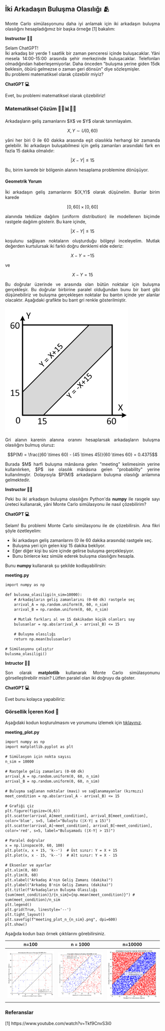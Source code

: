 <h2>İki Arkadaşın Buluşma Olasılığı 🫂</h2>

<p align="justify">Monte Carlo simülasyonunu daha iyi anlamak için iki arkadaşın buluşma olasılığını hesapladığımız bir başka örneğe [1] bakalım:</p>

<b>Instructor 👨‍🏫</b>

<p align="justify">Selam ChatGPT!<br>İki arkadaş bir yerde 1 saatlik bir zaman penceresi içinde buluşacaklar. Yâni mesela 14:00-15:00 arasında şehir merkezinde buluşacaklar. Telefonları olmadığından haberleşemiyorlar. Daha önceden "buluşma yerine giden 15dk beklesin, öbürü gelmezse o zaman geri dönsün" diye sözleşmişler.<br>Bu problemi matematiksel olarak çözebilir miyiz?</p>

<b>ChatGPT 💻</b>

<p align="justify">Evet, bu problemi matematiksel olarak çözebiliriz!</p>

<h3>Matematiksel Çözüm 🤔💭📊🧮📝</h3>

<p align="justify">Arkadaşların geliş zamanlarını $X$ ve $Y$ olarak tanımlayalım.</p>

$$X,Y∼U(0,60)$$

<p align="justify">yâni her biri 0 ile 60 dakika arasında eşit olasılıkla herhangi bir zamanda gelebilir. İki arkadaşın buluşabilmesi için geliş zamanları arasındaki fark en fazla 15 dakika olmalıdır:</p>

$$ |X−Y|  \leq 15$$

<p align="justify">Bu, birim karede bir bölgenin alanını hesaplama problemine dönüşüyor.</p>

<h4>Geometrik Yorum</h4>

<p align="justify">İki arkadaşın geliş zamanlarını $(X,Y)$ olarak düşünelim. Bunlar birim karede</p>

$$[0,60]×[0,60]$$

<p align="justify">alanında tekdüze dağılım (uniform distribution) ile modellenen biçimde rastgele dağılım gösterir. Bu kare içinde, 

$$ |X−Y| \leq 15$$

<p align="justify">koşulunu sağlayan noktaların oluşturduğu bölgeyi inceleyelim. Mutlak değerden kurtulursak iki farklı doğru denklemi elde ederiz:</p>

$$X−Y=−15$$

<p align="justify">ve</p>

$$X−Y=15$$

<p align="justify">Bu doğrular üzerinde ve arasında olan bütün noktalar için buluşma gerçekleşir. Bu doğrular birbirine paralel olduğundan bunu bir bant gibi düşünebiliriz ve buluşma gerçekleşen noktalar bu bantın içinde yer alanlar olacaktır. Aşağıdaki grafikte bu bant gri renkle gösterilmiştir.</p>

<img src="image/meeting-probability.png" alt="buluşma olasılığına geometrik yaklaşım" width="400" height="auto">

<p align="justify">Gri alanın karenin alanına oranını hesaplarsak arkadaşların buluşma olasılığını bulmuş oluruz:</p>

$$P(M) = \frac{(60 \times 60) - (45 \times 45)}{60 \times 60} = 0.4375$$

<p align="justify">Burada $M$ harfi buluşma mânâsına gelen "meeting" kelimesinin yerine kullanılırken, $P$ ise olasılık mânâsına gelen "probability" yerine kullanılmıştır. Dolayısıyla $P(M)$ arkadaşların buluşma olasılığı anlamına gelmektedir.</p>

<b>Instructor 👨‍🏫</b>

<p align="justify">Peki bu iki arkadaşın buluşma olasılığını Python'da <b>numpy</b> ile rasgele sayı üreteci kullanarak, yâni Monte Carlo simülasyonu ile nasıl çözebilirim?</p>

<b>ChatGPT 💻</b>

<p align="justify">Selam! Bu problemi Monte Carlo simülasyonu ile de çözebilirsin. Ana fikri şöyle özetleyelim:</p>

<ul>
    <li>İki arkadaşın geliş zamanlarını (0 ile 60 dakika arasında) rastgele seç.</li>
    <li>Buluşma yeri için gelen kişi 15 dakika bekliyor.</li>
    <li>Eğer diğer kişi bu süre içinde gelirse buluşma gerçekleşiyor.</li>
    <li>Bunu binlerce kez simüle ederek buluşma olasılığını hesapla.</li>
</ul>

<p align="justify">Bunu <b>numpy</b> kullanarak şu şekilde kodlayabilirsin:</p>

<b>meeting.py</b>

```
import numpy as np

def bulusma_olasiligi(n_sim=10000):
    # Arkadaşların geliş zamanlarını (0-60 dk) rastgele seç
    arrival_A = np.random.uniform(0, 60, n_sim)
    arrival_B = np.random.uniform(0, 60, n_sim)

    # Mutlak farkları al ve 15 dakikadan küçük olanları say
    bulusanlar = np.abs(arrival_A - arrival_B) <= 15

    # Buluşma olasılığı
    return np.mean(bulusanlar)

# Simülasyonu çalıştır
bulusma_olasiligi()
```

<b>Intructor 👨‍🏫</b>

<p align="justify">Son olarak <b>matplotlib</b> kullanarak Monte Carlo simülasyonunu görselleştirebilir misin? Lütfen paralel olan iki doğruyu da göster.</p>

<b>ChatGPT 💻</b>

<p align="justify">Evet bunu kolayca yapabiliriz:</p>

<h3>Görsellik İçeren Kod 🌈</h3>

<p align="justify">Aşağıdaki kodun koşturulmasını ve yorumunu izlemek için <a href="https://www.youtube.com/watch?v=8aBywUP7tTM">tıklayınız</a>.</p>

<b>meeting_plot.py</b>

```
import numpy as np
import matplotlib.pyplot as plt

# Simülasyon için nokta sayısı
n_sim = 10000

# Rastgele geliş zamanları (0-60 dk)
arrival_A = np.random.uniform(0, 60, n_sim)
arrival_B = np.random.uniform(0, 60, n_sim)

# Buluşma sağlanan noktalar (mavi) ve sağlanamayanlar (kırmızı)
meet_condition = np.abs(arrival_A - arrival_B) <= 15

# Grafiği çiz
plt.figure(figsize=(6,6))
plt.scatter(arrival_A[meet_condition], arrival_B[meet_condition], color='blue', s=5, label="Buluştu (|X-Y| ≤ 15)")
plt.scatter(arrival_A[~meet_condition], arrival_B[~meet_condition], color='red', s=5, label="Buluşamadı (|X-Y| > 15)")

# Paralel doğrular
x = np.linspace(0, 60, 100)
plt.plot(x, x + 15, 'k--')  # Üst sınır: Y = X + 15
plt.plot(x, x - 15, 'k--')  # Alt sınır: Y = X - 15

# Eksenler ve ayarlar
plt.xlim(0, 60)
plt.ylim(0, 60)
plt.xlabel("Arkadaş A'nın Geliş Zamanı (dakika)")
plt.ylabel("Arkadaş B'nin Geliş Zamanı (dakika)")
plt.title(f"Arkadaşların Buluşma Olasılığı {sum(meet_condition)}/{n_sim}={np.mean(meet_condition)}") # sum(meet_condition)/n_sim
plt.legend()
plt.grid(True, linestyle='--')
plt.tight_layout()
plt.savefig(f"meeting_plot_n_{n_sim}.png", dpi=600)
plt.show()
```

<p align="justify">Aşağıda kodun bazı örnek çıktılarını görebilirsiniz.</p>

| n=100 | n = 1000 | n=10000 |
| :--:  | :--:  | :--:  |
| <img src="image/meeting_plot_n_100.png" alt="n=100 için arkadaşların buluşma olasılığının MCS ile görsel çözümü" width="500" height=auto> | <img src="image/meeting_plot_n_1000.png" alt="n=100 için arkadaşların buluşma olasılığının MCS ile görsel çözümü" width="500" height=auto> | <img src="image/meeting_plot_n_10000.png" alt="n=100 için arkadaşların buluşma olasılığının MCS ile görsel çözümü" width="500" height=auto> |

<h3>Referanslar</h3>
<p align="justify">[1] https://www.youtube.com/watch?v=Tkf9CnvS3i0</p>